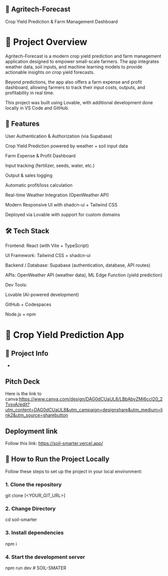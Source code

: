 ## 🌱 Agritech-Forecast

Crop Yield Prediction & Farm Management Dashboard

# 📌 Project Overview

Agritech-Forecast is a modern crop yield prediction and farm management application designed to empower small-scale farmers. The app integrates weather data, soil inputs, and machine learning models to provide actionable insights on crop yield forecasts.

Beyond predictions, the app also offers a farm expense and profit dashboard, allowing farmers to track their input costs, outputs, and profitability in real time.

This project was built using Lovable, with additional development done locally in VS Code and GitHub.

## 🚀 Features

User Authentication & Authorization (via Supabase)

Crop Yield Prediction powered by weather + soil input data

Farm Expense & Profit Dashboard

Input tracking (fertilizer, seeds, water, etc.)

Output & sales logging

Automatic profit/loss calculation

Real-time Weather Integration (OpenWeather API)

Modern Responsive UI with shadcn-ui + Tailwind CSS

Deployed via Lovable with support for custom domains

## 🛠 Tech Stack

Frontend: React (with Vite + TypeScript)

UI Framework: Tailwind CSS + shadcn-ui

Backend / Database: Supabase (authentication, database, API routes)

APIs: OpenWeather API (weather data), ML Edge Function (yield prediction)

Dev Tools:

Lovable (AI-powered development)

GitHub + Codespaces

Node.js + npm

# 🌾 Crop Yield Prediction App

## 📌 Project Info
  - 
 ## Pitch Deck
 Here is the link to canva:https://www.canva.com/design/DAG0dCUaUL8/LBbAbyZMj6ccI20_2TvsvA/edit?utm_content=DAG0dCUaUL8&utm_campaign=designshare&utm_medium=link2&utm_source=sharebutton
 
## Deployment link
Follow this link: https://soil-smarter.vercel.app/ 



## 🚀 How to Run the Project Locally

Follow these steps to set up the project in your local environment:

### 1. Clone the repository

git clone [<YOUR_GIT_URL>]

### 2. Change Directory
cd soil-smarter

### 3. Install dependencies
npm i

### 4. Start the development server
npm run dev
#   S O I L - S M A T E R 
 
 